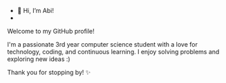 - 👋 Hi, I’m Abi!
- 
Welcome to my GitHub profile!

I'm a passionate 3rd year computer science student with a love for technology, coding, and continuous learning. I enjoy solving problems and exploring new ideas  :)


Thank you for stopping by! ✨
<!---
smithabe/smithabe is a ✨ special ✨ repository because its `README.md` (this file) appears on your GitHub profile.
You can click the Preview link to take a look at your changes.
--->
